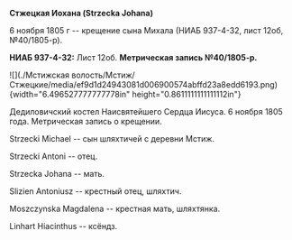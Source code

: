**Стжецкая Иохана (Strzecka Johana)**

6 ноября 1805 г -- крещение сына Михала (НИАБ 937-4-32, лист 12об,
№40/1805-р).

**НИАБ 937-4-32:** Лист 12об. **Метрическая запись №40/1805-р.**

![](./Мстижская волость/Мстиж/Стжецкие/media/ef9d1d24943081d006900574abffd23a8edd6193.png){width="6.496527777777778in"
height="0.8611111111111112in"}

Дедиловичский костел Наисвятейшего Сердца Иисуса. 6 ноября 1805 года.
Метрическая запись о крещении.

Strzecki Michael -- сын шляхтичей с деревни Мстиж.

Strzecki Antoni -- отец.

Strzecka Johana -- мать.

Slizien Antoniusz -- крестный отец, шляхтич.

Moszczynska Magdalena -- крестная мать, шляхтянка.

Linhart Hiacinthus -- ксёндз.
